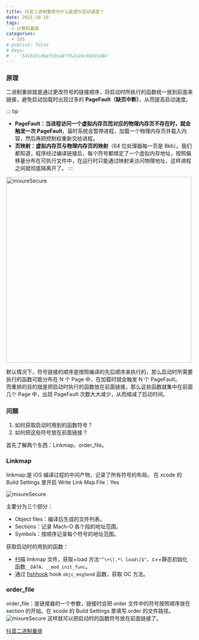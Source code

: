 ```yaml
---
title: 抖音二进制重排为什么能提升启动速度？
date: 2021-10-18
tags:
  - 计算机基础
categories:
  - iOS
# publish: false
# keys:
#  - '5416d7cd6ef195a0f7622a9c56b55e84'
---
```


### 原理

二进制重排就是通过更改符号的链接顺序，将启动时所执行的函数统一放到前面来链接，避免启动加载时出现过多的 **PageFault（缺页中断）**，从而提高启动速度。

<!-- more -->

::: tip

- **PageFault：当进程访问一个虚拟内存页而对应的物理内存页不存在时，就会触发一次 PageFault**，届时系统会暂停进程，加载一个物理内存页并载入内容，然后再把控制权重新交给进程。
- **页映射：虚拟内存页与物理内存页的映射**（64 位处理器每一页是 8kb）。我们都知道，程序经过编译链接后，每个符号都绑定了一个虚拟内存地址，按照偏移量分布在可执行文件中，在运行时只能通过映射来访问物理地址，这样进程之间就彻底隔离开了。
  :::

<img :src="$withBase('/page.jpeg')" alt="mixureSecure" height="500px">

默认情况下，符号链接的顺序是按照编译的先后顺序来执行的，那么启动时所需要执行的函数可能分布在 N 个 Page 中，在加载时就会触发 N 个 PageFault。<br>
而重排的目的就是把启动时执行的函数放在前面链接，那么这些函数就集中在前面几个 Page 中，出现 PageFault 次数大大减少，从而缩减了启动时间。

### 问题

1. 如何获取启动时用到的函数符号？
2. 如何把这些符号放在前面链接？

首先了解两个东西：Linkmap、order_file。

### Linkmap

linkmap:是 iOS 编译过程的中间产物，记录了所有符号的布局。 在 xcode 的 Build Settings 里开启 Write Link Map File：Yes <br>

<img :src="$withBase('/linkmap.png')" alt="mixureSecure">

主要分为三个部分：

- Object files：编译后生成的文件列表。
- Sections：记录 Mach-O 各个段的地址范围。
- Symbols：按顺序记录每个符号的地址范围。

获取启动时的用到的函数：

- 扫描 linkmap 文件，获取+load 方法`"^\+\[.*\ load\]$"`、c++静态初始化函数`__DATA，__mod_init_func`。
- 通过 [fishhook](https://github.com/facebook/fishhook) hook `objc_msgSend` 函数，获取 OC 方法。

### order_file

order_file：是链接器的一个参数，链接时会把 order 文件中的符号按照顺序放在 section 的开始。在 xcode 的 Build Settings 里填写.order 的文件路径。
<img :src="$withBase('/order_file.png')" alt="mixureSecure">
这样就可以把启动时的函数符号放在前面链接了。

[抖音二进制重排](https://mp.weixin.qq.com/s?__biz=MzI1MzYzMjE0MQ==&mid=2247485101&idx=1&sn=abbbb6da1aba37a04047fc210363bcc9&scene=21#wechat_redirect)
